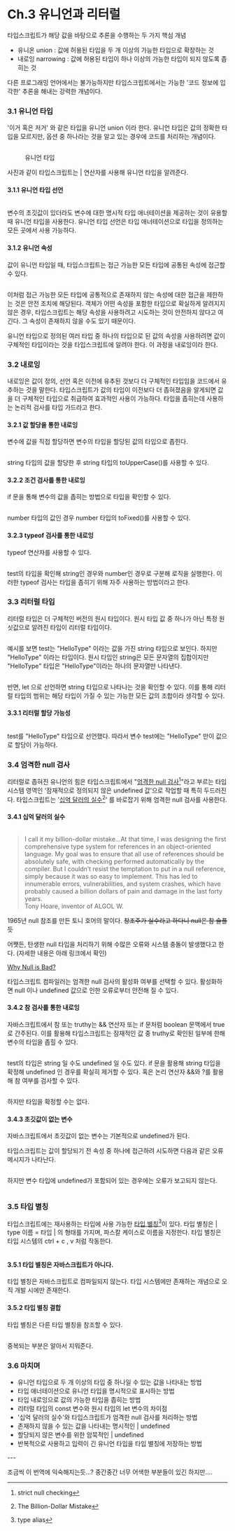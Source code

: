 # Ch.3 유니언과 리터럴

타입스크립트가 해당 값을 바탕으로 추론을 수행하는 두 가지 핵심 개념

* 유니온 union : 값에 허용된 타입을 두 개 이상의 가능한 타입으로 확장하는 것
* 내로잉 narrowing : 값에 허용된 타입이 하나 이상의 가능한 타입이 되지 않도록 좁히는 것

다른 프로그래밍 언어에서는 불가능하지만 타입스크립트에서는 가능한 '코드 정보에 입각한' 추론을 해내는 강력한 개념이다.



### 3.1 유니언 타입

'이거 혹은 저거' 와 같은 타입을 유니언 union 이라 한다. 유니언 타입은 값의 정확한 타입을 모르지만, 옵션 중 하나라는 것을 알고 있는 경우에 코드를 처리하는 개념이다.

<figure><img src="../../.gitbook/assets/image (4) (2).png" alt=""><figcaption><p>유니언 타입</p></figcaption></figure>

사진과 같이 타입스크립트는 | 연산자를 사용해 유니언 타입을 알려준다.&#x20;



#### 3.1.1 유니언 타입 선언

<figure><img src="../../.gitbook/assets/image (3) (1) (1) (1) (1) (1) (1) (1) (1) (1) (1).png" alt=""><figcaption></figcaption></figure>

변수의 초깃값이 있더라도 변수에 대한 명시적 타입 애너테이션을 제공하는 것이 유용할 때 유니언 타입을 사용한다. 유니언 타입 선언은 타입 애너테이션으로 타입을 정의하는 모든 곳에서 사용 가능하다.



#### 3.1.2 유니언 속성

값이 유니언 타입일 때, 타입스크립트는 접근 가능한 모든 타입에 공통된 속성에 접근할 수 있다.&#x20;

<figure><img src="../../.gitbook/assets/image (2) (3) (1).png" alt=""><figcaption></figcaption></figure>

이처럼 접근 가능한 모든 타입에 공통적으로 존재하지 않는 속성에 대한 접근을 제한하는 것은 안전 조치에 해당된다. 객체가 어떤 속성을 포함한 타입으로 확실하게 알려지지 않은 경우, 타입스크립트는 해당 속성을 사용하려고 시도하는 것이 안전하지 않다고 여긴다. 그 속성이 존재하지 않을 수도 있기 때문이다.

유니언 타입으로 정의된 여러 타입 중 하나의 타입으로 된 값의 속성을 사용하려면 값이 구체적인 타입이라는 것을 타입스크립트에 알려야 한다. 이 과정을 내로잉이라 한다.



### 3.2 내로잉

내로잉은 값이 정의, 선언 혹은 이전에 유추된 것보다 더 구체적인 타입임을 코드에서 유추하는 것을 말한다. 타입스크립트가 값의 타입이 이전보다 더 좁혀졌음을 알게되면 값을 더 구체적인 타입으로 취급하여  효과적인 사용이 가능하다. 타입을 좁히는데 사용하는 논리적 검사를 타입 가드라고 한다.



#### 3.2.1 값 할당을 통한 내로잉

변수에 값을 직접 할당하면 변수의 타입을 할당된 값의 타입으로 좁힌다.

<figure><img src="../../.gitbook/assets/image (27).png" alt=""><figcaption></figcaption></figure>

string 타입의 값을 할당한 후 string 타입의 toUpperCase()를 사용할 수 있다.



#### 3.2.2 조건 검사를 통한 내로잉

if 문을 통해 변수의 값을 좁히는 방법으로 타입을 확인할 수 있다.

<figure><img src="../../.gitbook/assets/image (33).png" alt=""><figcaption></figcaption></figure>

number 타입의 값인 경우 number 타입의 toFixed()를 사용할 수 있다.



#### 3.2.3 typeof 검사를 통한 내로잉

typeof 연산자를 사용할 수 있다.

<figure><img src="../../.gitbook/assets/image (19).png" alt=""><figcaption></figcaption></figure>

test의 타입을 확인해 string인 경우와 number인 경우로 구분해 로직을 실행한다. 이러한 typeof 검사는 타입을 좁히기 위해 자주 사용하는 방법이라고 한다.



### 3.3 리터럴 타입

리터럴 타입은 더 구체적인 버전의 원시 타입이다. 원시 타입 값 중 하나가 아닌 특정 원싯값으로 알려진 타입이 리터럴 타입이다.

<figure><img src="../../.gitbook/assets/image (68).png" alt=""><figcaption></figcaption></figure>

예시를 보면 test는 "HelloType" 이라는 값을 가진 string 타입으로 보인다. 하지만 "HelloType" 이라는 타입이다. 원시 타입인 string은 모든 문자열의 집합이지만 "HelloType" 타입은 "HelloType"이라는 하나의 문자열만 나타낸다.

<figure><img src="../../.gitbook/assets/image (73) (2).png" alt=""><figcaption></figcaption></figure>

반면, let 으로 선언하면 string 타입으로 나타나는 것을 확인할 수 있다. 이를 통해 리터럴 타입의 범위는 해당 타입이 가질 수 있는 가능한 모든 값의 조합이라 생각할 수 있다.&#x20;



#### 3.3.1 리터럴 할당 가능성

<figure><img src="../../.gitbook/assets/image (21).png" alt=""><figcaption></figcaption></figure>

test를 "HelloType" 타입으로 선언했다. 따라서 변수 test에는 "HelloType" 만이 값으로 할당이 가능하다.



### 3.4 엄격한 null 검사

리터럴로 좁혀진 유니언의 힘은 타입스크립트에서 "[엄격한 null 검사](#user-content-fn-1)[^1]"라고 부르는 타입 시스템 영역인 '잠재적으로 정의되지 않은 undefined 값'으로 작업할 때 특히 두드러진다. 타입스크립트는 '[십억 달러의 실수](#user-content-fn-2)[^2]' 를 바로잡기 위해 엄격한 null 검사를 사용한다.



#### 3.4.1 십억 달러의 실수

<figure><img src="../../.gitbook/assets/image (15).png" alt=""><figcaption></figcaption></figure>

> I call it my billion-dollar mistake…At that time, I was designing the first comprehensive type system for references in an object-oriented language. My goal was to ensure that all use of references should be absolutely safe, with checking performed automatically by the compiler. But I couldn’t resist the temptation to put in a null reference, simply because it was so easy to implement. This has led to innumerable errors, vulnerabilities, and system crashes, which have probably caused a billion dollars of pain and damage in the last forty years.\
> Tony Hoare, inventor of ALGOL W.

1965년 null 참조를 만든 토니 호어의 말이다. ~~창조주가 실수라고 하다니 null은 참 슬플듯~~

어쨋든, 탄생한 null 타입을 처리하기 위해 수많은 오류와 시스템 충돌이 발생했다고 한다. (자세한 내용은 아래 링크에서 확인)

[Why Null is Bad?](https://www.yegor256.com/2014/05/13/why-null-is-bad.html)

타입스크립트 컴파일러는 엄격한 null 검사의 활성화 여부를 선택할 수 있다. 활성화하면 null 이나 undefined 값으로 인한 오류로부터 안전해 질 수 있다.



#### 3.4.2 참 검사를 통한 내로잉

자바스크립트에서 참 또는 truthy는 && 연산자 또는 if 문처럼 boolean 문맥에서 true로 간주된다. 이를 활용해 타입스크립트는 잠재적인 값 중 truthy로 확인된 일부에 한해 변수의 타입을 좁힐 수 있다.

<figure><img src="../../.gitbook/assets/image (74).png" alt=""><figcaption></figcaption></figure>

test의 타입은 string 일 수도 undefined 일 수도 있다. if 문을 활용해 string 타입을 확정해 undefined 인 경우를 확실히 제거할 수 있다. 혹은 논리 연산자 &&와 ?를 활용해 참 여부를 검사할 수 있다.&#x20;

<figure><img src="../../.gitbook/assets/image (18).png" alt=""><figcaption></figcaption></figure>

하지만 타입을 확정할 수는 없다.



#### 3.4.3 초깃값이 없는 변수

자바스크립트에서 초깃값이 없는 변수는 기본적으로 undefined가 된다.&#x20;

타입스크립트는 값이 할당되기 전 속성 중 하나에 접근하려 시도하면 다음과 같은 오류 메시지가 나타난다.

<figure><img src="../../.gitbook/assets/image (8) (2).png" alt=""><figcaption></figcaption></figure>

하지만 변수 타입에 undefined가 포함되어 있는 경우에는 오류가 보고되지 않는다.

<figure><img src="../../.gitbook/assets/image (9) (1) (1).png" alt=""><figcaption></figcaption></figure>



### 3.5 타입 별칭

타입스크립트에는 재사용하는 타입에 사용 가능한 [타입 별칭](#user-content-fn-3)[^3]이 있다. 타입 별칭은 |  type 이름 = 타입 | 의 형태를 가지며, 파스칼 케이스로 이름을 지정한다. 타입 별칭은 타입 시스템의 ctrl + c , v 처럼 작동한다.

<figure><img src="../../.gitbook/assets/image (31).png" alt=""><figcaption></figcaption></figure>



#### 3.5.1 타입 별칭은 자바스크립트가 아니다.

타입 별칭은 자바스크립트로 컴파일되지 않는다. 타입 시스템에만 존재하는 개념으로 오직 개발 시에만 존재한다.



#### 3.5.2 타입 별칭 결합

타입 별칭은 다른 타입 별칭을 참조할 수 있다.

<figure><img src="../../.gitbook/assets/image (34).png" alt=""><figcaption></figcaption></figure>

중복되는 부분은 알아서 지워준다.



### 3.6 마치며

* 유니언 타입으로 두 개 이상의 타입 중 하나일 수 있는 값을 나타내는 방법
* 타입 애너테이션으로 유니언 타입을 명시적으로 표시하는 방법
* 타입 내로잉으로 값의 가능한 타입을 좁히는 방법
* 리터럴 타입의 const 변수와 원시 타입의 let 변수의 차이점
* '십억 달러의 실수'와 타입스크립트가 엄격한 null 검사를 처리하는 방법
* 존재하지 않을 수 있는 값을 나타내는 명시적인 | undefined
* 할당되지 않은 변수를 위한 암묵적인 | undefined
* 반복적으로 사용하고 입력이 긴 유니언 타입을 타입 별칭에 저장하는 방법



\---

조금씩 이 번역에 익숙해지는듯...? 중간중간 너무 어색한 부분들이 있긴 하지만....



[^1]: strict null checking

[^2]: The Billion-Dollar Mistake

[^3]: type alias
